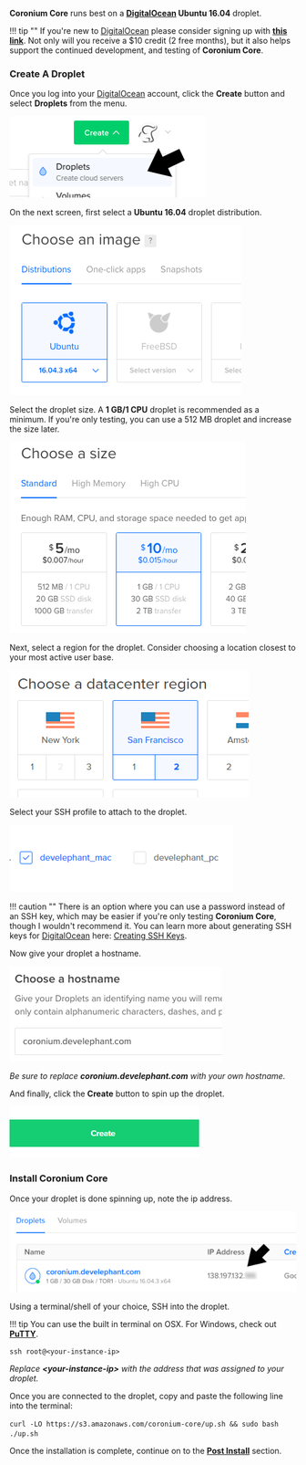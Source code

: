 __Coronium Core__ runs best on a __[DigitalOcean](https://m.do.co/c/cddeeddbbdb8) Ubuntu 16.04__ droplet.

!!! tip ""
    If you're new to [DigitalOcean](https://m.do.co/c/cddeeddbbdb8) please consider signing up with __[this link](https://m.do.co/c/cddeeddbbdb8)__. Not only will you receive a $10 credit (2 free months), but it also helps support the continued development, and testing of __Coronium Core__.

### Create A Droplet

Once you log into your [DigitalOcean](https://m.do.co/c/cddeeddbbdb8) account, click the __Create__ button and select __Droplets__ from the menu.

![step1](../imgs/step01.png)

On the next screen, first select a __Ubuntu 16.04__ droplet distribution.

![step2](../imgs/step02.png) 

Select the droplet size. A __1 GB/1 CPU__ droplet is recommended as a minimum. If you're only testing, you can use a 512 MB droplet and increase the size later.

![step3](../imgs/step03.png)

Next, select a region for the droplet. Consider choosing a location closest to your most active user base.

![step4](../imgs/step04.png)

Select your SSH profile to attach to the droplet.

![step5](../imgs/step05.png)

!!! caution ""
    There is an option where you can use a password instead of an SSH key, which may be easier if you're only testing __Coronium Core__, though I wouldn't recommend it. You can learn more about generating SSH keys for [DigitalOcean](https://m.do.co/c/cddeeddbbdb8) here: [Creating SSH Keys](https://www.digitalocean.com/community/tutorials/how-to-use-ssh-keys-with-digitalocean-droplets).

Now give your droplet a hostname.

![step6](../imgs/step06.png)

_Be sure to replace __coronium.develephant.com__ with your own hostname._

And finally, click the __Create__ button to spin up the droplet.

![step7](../imgs/step07.png)

### Install Coronium Core

Once your droplet is done spinning up, note the ip address.

![step8](../imgs/step08.png)

Using a terminal/shell of your choice, SSH into the droplet.

!!! tip
    You can use the built in terminal on OSX. For Windows, check out __[PuTTY](https://www.chiark.greenend.org.uk/~sgtatham/putty/latest.html)__.

```
ssh root@<your-instance-ip>
```

_Replace __<your-instance-ip\>__ with the address that was assigned to your droplet._

Once you are connected to the droplet, copy and paste the following line into the terminal:

`curl -LO https://s3.amazonaws.com/coronium-core/up.sh && sudo bash ./up.sh`

Once the installation is complete, continue on to the __[Post Install](/server-install/postinstall/)__ section.